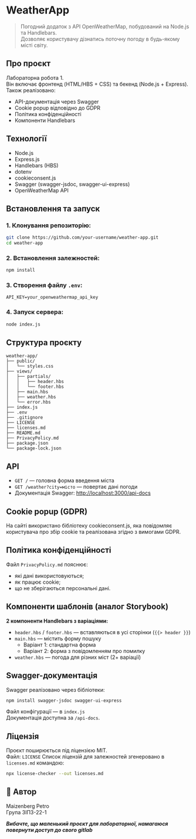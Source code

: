 # WeatherApp

> Погодний додаток з API OpenWeatherMap, побудований на Node.js та Handlebars.  
> Дозволяє користувачу дізнатись поточну погоду в будь-якому місті світу.

## Про проєкт

Лабораторна робота 1.  
Він включає фронтенд (HTML/HBS + CSS) та бекенд (Node.js + Express).  
Також реалізовано:

- API-документація через Swagger  
- Cookie popup відповідно до GDPR  
- Політика конфіденційності 
- Компоненти Handlebars

## Технології

- Node.js  
- Express.js  
- Handlebars (HBS)  
- dotenv  
- cookieconsent.js  
- Swagger (swagger-jsdoc, swagger-ui-express)  
- OpenWeatherMap API  

## Встановлення та запуск

### 1. Клонування репозиторію:
```bash
git clone https://github.com/your-username/weather-app.git
cd weather-app
```

### 2. Встановлення залежностей:
```bash
npm install
```

### 3. Створення файлу `.env`:
```env
API_KEY=your_openweathermap_api_key
```

### 4. Запуск сервера:
```bash
node index.js
```

## Структура проєкту

```
weather-app/
├── public/
│   └── styles.css
├── views/
│   ├── partials/
│   │   ├── header.hbs
│   │   └── footer.hbs
│   ├── main.hbs
│   ├── weather.hbs
│   └── error.hbs
├── index.js
├── .env
├── .gitignore
├── LICENSE
├── licenses.md
├── README.md
├── PrivacyPolicy.md
├── package.json
└── package-lock.json
```

## API

- `GET /` — головна форма введення міста  
- `GET /weather?city=місто` — повертає дані погоди  
- Документація Swagger: [http://localhost:3000/api-docs](http://localhost:3000/api-docs)

## Cookie popup (GDPR)

На сайті використано бібліотеку cookieconsent.js, яка повідомляє користувача про збір cookie та реалізована згідно з вимогами GDPR.

## Політика конфіденційності

Файл `PrivacyPolicy.md` пояснює:
- які дані використовуються;
- як працює cookie;
- що не зберігаються персональні дані.

## Компоненти шаблонів (аналог Storybook)

**2 компоненти Handlebars з варіаціями:**
- `header.hbs` / `footer.hbs` — вставляються в усі сторінки (`{{> header }}`)
- `main.hbs` — містить форму пошуку
  - Варіант 1: стандартна форма
  - Варіант 2: форма з повідомленням про помилку
- `weather.hbs` — погода для різних міст (2+ варіації)

## Swagger-документація

Swagger реалізовано через бібліотеки:
```bash
npm install swagger-jsdoc swagger-ui-express
```
Файл конфігурації — в `index.js`  
Документація доступна за `/api-docs`.

## Ліцензія

Проєкт поширюється під ліцензією MIT.  
Файл: `LICENSE` 
Список ліцензій для залежностей згенеровано в `licenses.md` командою:
```bash
npx license-checker --out licenses.md
```

## 👤 Автор

Maizenberg Petro  
Група ЗІПЗ-22-1

***Вибачте, що маленький проєкт для лабораторної, намагаюся повернути доступ до свого gitlab***